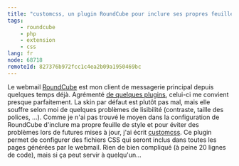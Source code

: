 ```yaml
---
title: "customcss, un plugin RoundCube pour inclure ses propres feuilles de style"
tags:
    - roundcube
    - php
    - extension
    - css
lang: fr
node: 68718
remoteId: 827376b972fcc1c4ea2b09a1950469bc
---
```


Le webmail [RoundCube](http://www.roundcube.net/) est mon client de messagerie principal depuis quelques temps déjà. Agrémenté [de quelques plugins](http://trac.roundcube.net/wiki/Plugin_Repository), celui-ci me convient presque parfaitement. La skin par défaut est plutôt pas mal, mais elle souffre selon moi de quelques problèmes de lisibilité (contraste, taille des polices, ...). Comme je n'ai pas trouvé le moyen dans la configuration de RoundCube d'inclure ma propre feuille de style et pour éviter des problèmes lors de futures mises à jour, j'ai écrit [customcss](/files/customcss-1.0.tar.gz). Ce plugin permet de configurer des fichiers CSS qui seront inclus dans toutes les pages générées par le webmail. Rien de bien compliqué (à peine 20 lignes de code), mais si ça peut servir à quelqu'un...

